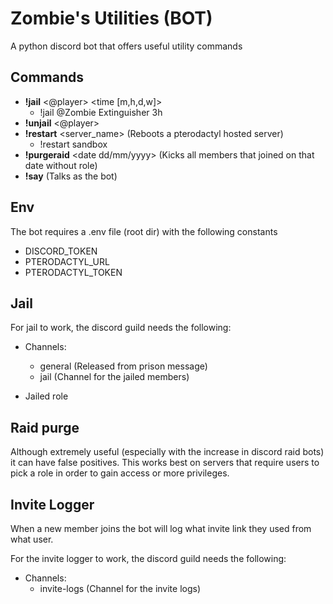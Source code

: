 # Zombie's Utilities (BOT)
A python discord bot that offers useful utility commands

## Commands
- **!jail** <@player> <time [m,h,d,w]>
  - !jail @Zombie Extinguisher 3h
- **!unjail** <@player>
- **!restart** <server_name> (Reboots a pterodactyl hosted server)
  - !restart sandbox
- **!purgeraid** <date dd/mm/yyyy> (Kicks all members that joined on that date without role)
- **!say** <message> (Talks as the bot)

## Env
The bot requires a .env file (root dir) with the following constants
- DISCORD_TOKEN
- PTERODACTYL_URL
- PTERODACTYL_TOKEN

## Jail
For jail to work, the discord guild needs the following:
- Channels:
  - general (Released from prison message)
  - jail (Channel for the jailed members)

- Jailed role

## Raid purge
Although extremely useful (especially with the increase in discord raid bots) it can have false positives. This works best on servers that require users to pick a role in order to gain access or more privileges.

## Invite Logger
When a new member joins the bot will log what invite link they used from what user.

For the invite logger to work, the discord guild needs the following:
- Channels:  
  - invite-logs (Channel for the invite logs)